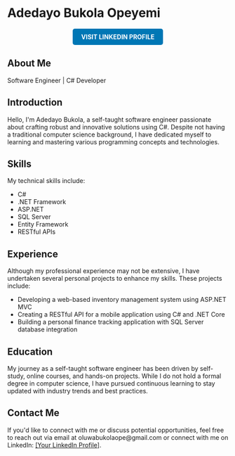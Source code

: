 <h1>Adedayo Bukola Opeyemi</h1>

<div style="text-align: center;">
    <a href="https://www.linkedin.com/in/bukola-adedayo-8341381bb" target="_blank" style="display: inline-block; padding: 10px 20px; background-color: #0077b5; color: #fff; text-decoration: none; border-radius: 5px; font-weight: bold; text-transform: uppercase;">Visit LinkedIn Profile</a>
</div>

  <h2>About Me</h2>
        <p>Software Engineer | C# Developer</p>
    </header>
    <div class="container">
        <h2>Introduction</h2>
        <p>Hello, I'm Adedayo Bukola, a self-taught software engineer passionate about crafting robust and innovative solutions using C#. Despite not having a traditional computer science background, I have dedicated myself to learning and mastering various programming concepts and technologies.</p>
 <h2>Skills</h2>
        <p>My technical skills include:</p>
        <ul>
            <li>C#</li>
            <li>.NET Framework</li>
            <li>ASP.NET</li>
            <li>SQL Server</li>
            <li>Entity Framework</li>
            <li>RESTful APIs</li>
              </ul>

<h2>Experience</h2>
        <p>Although my professional experience may not be extensive, I have undertaken several personal projects to enhance my skills. These projects include:</p>
        <ul>
            <li>Developing a web-based inventory management system using ASP.NET MVC</li>
            <li>Creating a RESTful API for a mobile application using C# and .NET Core</li>
            <li>Building a personal finance tracking application with SQL Server database integration</li>
        </ul>
<h2>Education</h2>
        <p>My journey as a self-taught software engineer has been driven by self-study, online courses, and hands-on projects. While I do not hold a formal degree in computer science, I have pursued continuous learning to stay updated with industry trends and best practices.</p>

 <h2>Contact Me</h2>
        <p>If you'd like to connect with me or discuss potential opportunities, feel free to reach out via email at <span class="highlight">oluwabukolaope@gmail.com</span> or connect with me on LinkedIn: <a href="[[Your LinkedIn Profile URL]](https://www.linkedin.com/in/bukola-adedayo-8341381bb)" target="_blank" class="highlight">[Your LinkedIn Profile]</a>.</p>
    </div>

